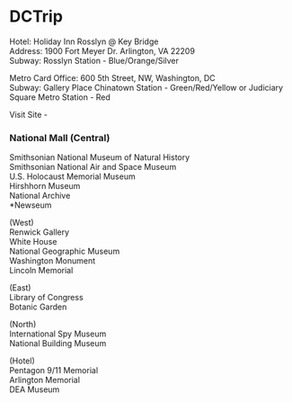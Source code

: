 # DCTrip

Hotel: Holiday Inn Rosslyn @ Key Bridge   
Address: 1900 Fort Meyer Dr. Arlington, VA 22209    
Subway: Rosslyn Station - Blue/Orange/Silver    

Metro Card Office: 600 5th Street, NW, Washington, DC   
Subway: Gallery Place Chinatown Station - Green/Red/Yellow or Judiciary Square Metro Station - Red   

Visit Site -   
### National Mall (Central)   
Smithsonian National Museum of Natural History   
Smithsonian National Air and Space Museum   
U.S. Holocaust Memorial Museum   
Hirshhorn Museum   
National Archive   
*Newseum   

(West)   
Renwick Gallery   
White House   
National Geographic Museum   
Washington Monument    
Lincoln Memorial   

(East)   
Library of Congress   
Botanic Garden   

(North)   
International Spy Museum   
National Building Museum   

(Hotel)   
Pentagon 9/11 Memorial   
Arlington Memorial   
DEA Museum    
